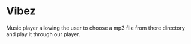 # Vibez

Music player allowing the user to choose a mp3 file from there directory and play it through our player.
